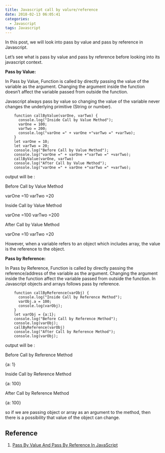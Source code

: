 ```yaml
---
title: Javascript call by valure/reference
date: 2018-02-13 06:05:41
categories:
  - Javascript
tags: Javascript
---
```


In this post, we will look into pass by value and pass by reference in Javascript.

Let’s see what is pass by value and pass by reference before looking into its javascript context.

**Pass by Value:**

In Pass by Value, Function is called by directly passing the value of the variable as the argument. Changing the argument inside the function doesn’t affect the variable passed from outside the function.

Javascript always pass by value so changing the value of the variable never changes the underlying primitive (String or number).

		function callByValue(varOne, varTwo) { 
		  console.log("Inside Call by Value Method"); 
		  varOne = 100; 
		  varTwo = 200; 
		  console.log("varOne =" + varOne +"varTwo =" +varTwo); 
		} 
		let varOne = 10; 
		let varTwo = 20; 
		console.log("Before Call by Value Method"); 
		console.log("varOne =" + varOne +"varTwo =" +varTwo); 
		callByValue(varOne, varTwo) 
		console.log("After Call by Value Method"); 
		console.log("varOne =" + varOne +"varTwo =" +varTwo); 


output will be : 
 
Before Call by Value Method 

varOne =10 varTwo =20 

Inside Call by Value Method 

varOne =100 varTwo =200 

After Call by Value Method 

varOne =10 varTwo =20

However, when a variable refers to an object which includes array, the value is the reference to the object.

**Pass by Reference:**

In Pass by Reference, Function is called by directly passing the reference/address of the variable as the argument. Changing the argument inside the function affect the variable passed from outside the function. In Javascript objects and arrays follows pass by reference.

		function callByReference(varObj) { 
		  console.log("Inside Call by Reference Method"); 
		  varObj.a = 100; 
		  console.log(varObj); 
		} 
		let varObj = {a:1};
		console.log("Before Call by Reference Method"); 
		console.log(varObj);
		callByReference(varObj) 
		console.log("After Call by Reference Method"); 
		console.log(varObj);

output will be : 

Before Call by Reference Method 

{a: 1} 

Inside Call by Reference Method 

{a: 100} 

After Call by Reference Method 

{a: 100}

so if we are passing object or array as an argument to the method, then there is a possibility that value of the object can change.

## Reference
1. [Pass By Value And Pass By Reference In JavaScript](https://codeburst.io/javascript-pass-by-value-and-pass-by-reference-in-javascript-fcf10305aa9c)

